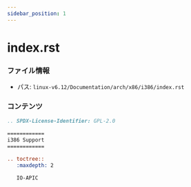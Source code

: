 ```yaml
---
sidebar_position: 1
---
```

# index.rst

### ファイル情報

- パス: `linux-v6.12/Documentation/arch/x86/i386/index.rst`

### コンテンツ

```rst
.. SPDX-License-Identifier: GPL-2.0

============
i386 Support
============

.. toctree::
   :maxdepth: 2

   IO-APIC

```
